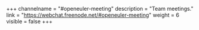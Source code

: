 +++
channelname = "#openeuler-meeting"
description = "Team meetings."
link = "https://webchat.freenode.net/#openeuler-meeting"
weight =  6
visible = false
+++
